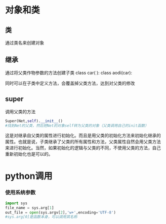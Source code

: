 # 对象和类

## 类

通过类名来创建对象

## 继承

通过将父类作物参数的方法创建子类
class car( ):
class aodi(car):

同时可以在子类中定义方法，会覆盖掉父类方法，达到对父类的修改

## super

调用父类的方法

```python
Super(Net,self).__init__()
#找到Net的父类，然后把Net的对象self转为父类的对象（父类调用自己的init函数）
```

这是对继承自父类的属性进行初始化。而且是用父类的初始化方法来初始化继承的属性。也就是说，子类继承了父类的所有属性和方法，父类属性自然会用父类方法来进行初始化。当然，如果初始化的逻辑与父类的不同，不使用父类的方法，自己重新初始化也是可以的。

# python调用

### 使用系统参数

```python
import sys
file_name = sys.arg[1]
out_file = open(sys.argv[2],'w+',encoding='UTF-8')
#sys.arg[0]是函数本身，可以调用其名称
```

